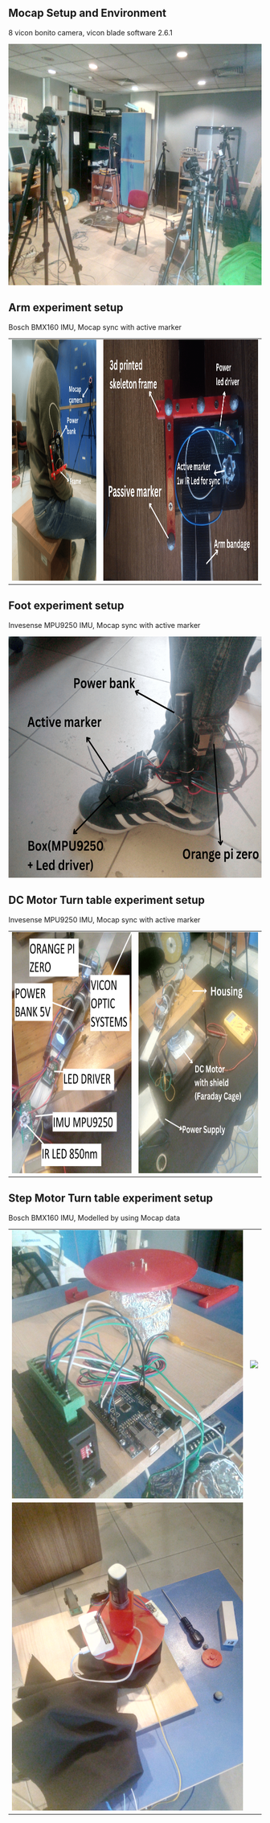 ## Mocap Setup and Environment
8 vicon bonito camera, vicon blade software 2.6.1

<img src="imgs/environment.jpg" width="640" height="480" />

## Arm experiment setup
Bosch BMX160 IMU, Mocap sync with active marker

<table>
  <tr>
    <td><img src="imgs/arm_setup_1.png" width="350" height="480" /></td>
    <td><img src="imgs/arm_setup_2.png" width="640" height="480" /></td>
  </tr>
</table>

## Foot experiment setup
Invesense MPU9250 IMU, Mocap sync with active marker

<img src="imgs/foot_setup.png" width="640" height="480" />

## DC Motor Turn table experiment setup
Invesense MPU9250 IMU, Mocap sync with active marker

<table>
  <tr>
    <td><img src="imgs/turn_table_dc_motor_1.jpg" width="350" height="480" /></td>
    <td><img src="imgs/turn_table_dc_motor_2.png" width="350" height="480" /></td>
  </tr>
</table>

## Step Motor Turn table experiment setup
Bosch BMX160 IMU, Modelled by using Mocap data

<table>
  <tr>
    <td><img src="imgs/turn_table_step_motor_1.jpg" /></td>
    <td><img src="imgs/turn_table_step_motor_2.jpg" /></td>
  </tr>
  <tr>
    <td><img src="imgs/turn_table_step_motor_4.jpg" /></td>
  </tr>
</table>

